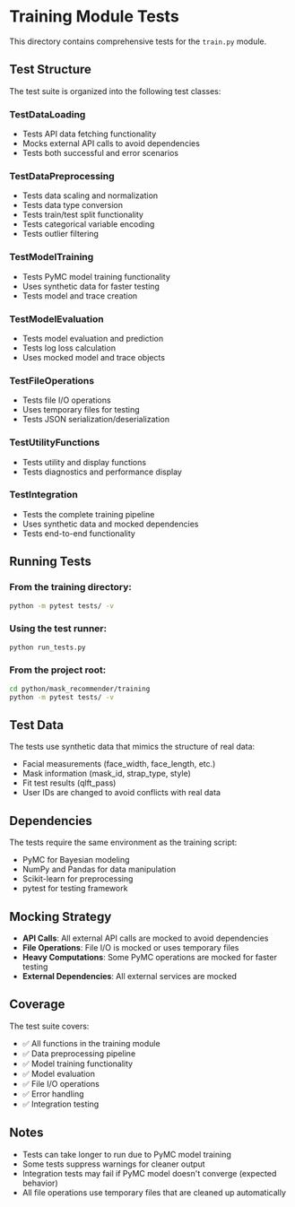 # Training Module Tests

This directory contains comprehensive tests for the `train.py` module.

## Test Structure

The test suite is organized into the following test classes:

### TestDataLoading
- Tests API data fetching functionality
- Mocks external API calls to avoid dependencies
- Tests both successful and error scenarios

### TestDataPreprocessing
- Tests data scaling and normalization
- Tests data type conversion
- Tests train/test split functionality
- Tests categorical variable encoding
- Tests outlier filtering

### TestModelTraining
- Tests PyMC model training functionality
- Uses synthetic data for faster testing
- Tests model and trace creation

### TestModelEvaluation
- Tests model evaluation and prediction
- Tests log loss calculation
- Uses mocked model and trace objects

### TestFileOperations
- Tests file I/O operations
- Uses temporary files for testing
- Tests JSON serialization/deserialization

### TestUtilityFunctions
- Tests utility and display functions
- Tests diagnostics and performance display

### TestIntegration
- Tests the complete training pipeline
- Uses synthetic data and mocked dependencies
- Tests end-to-end functionality

## Running Tests

### From the training directory:
```bash
python -m pytest tests/ -v
```

### Using the test runner:
```bash
python run_tests.py
```

### From the project root:
```bash
cd python/mask_recommender/training
python -m pytest tests/ -v
```

## Test Data

The tests use synthetic data that mimics the structure of real data:
- Facial measurements (face_width, face_length, etc.)
- Mask information (mask_id, strap_type, style)
- Fit test results (qlft_pass)
- User IDs are changed to avoid conflicts with real data

## Dependencies

The tests require the same environment as the training script:
- PyMC for Bayesian modeling
- NumPy and Pandas for data manipulation
- Scikit-learn for preprocessing
- pytest for testing framework

## Mocking Strategy

- **API Calls**: All external API calls are mocked to avoid dependencies
- **File Operations**: File I/O is mocked or uses temporary files
- **Heavy Computations**: Some PyMC operations are mocked for faster testing
- **External Dependencies**: All external services are mocked

## Coverage

The test suite covers:
- ✅ All functions in the training module
- ✅ Data preprocessing pipeline
- ✅ Model training functionality
- ✅ Model evaluation
- ✅ File I/O operations
- ✅ Error handling
- ✅ Integration testing

## Notes

- Tests can take longer to run due to PyMC model training
- Some tests suppress warnings for cleaner output
- Integration tests may fail if PyMC model doesn't converge (expected behavior)
- All file operations use temporary files that are cleaned up automatically 
